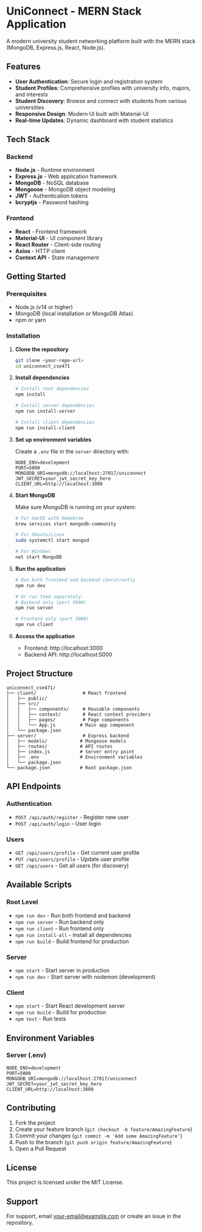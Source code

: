 # UniConnect - MERN Stack Application

A modern university student networking platform built with the MERN stack (MongoDB, Express.js, React, Node.js).

## Features

- **User Authentication**: Secure login and registration system
- **Student Profiles**: Comprehensive profiles with university info, majors, and interests
- **Student Discovery**: Browse and connect with students from various universities
- **Responsive Design**: Modern UI built with Material-UI
- **Real-time Updates**: Dynamic dashboard with student statistics

## Tech Stack

### Backend

- **Node.js** - Runtime environment
- **Express.js** - Web application framework
- **MongoDB** - NoSQL database
- **Mongoose** - MongoDB object modeling
- **JWT** - Authentication tokens
- **bcryptjs** - Password hashing

### Frontend

- **React** - Frontend framework
- **Material-UI** - UI component library
- **React Router** - Client-side routing
- **Axios** - HTTP client
- **Context API** - State management

## Getting Started

### Prerequisites

- Node.js (v14 or higher)
- MongoDB (local installation or MongoDB Atlas)
- npm or yarn

### Installation

1. **Clone the repository**

   ```bash
   git clone <your-repo-url>
   cd uniconnect_cse471
   ```

2. **Install dependencies**

   ```bash
   # Install root dependencies
   npm install

   # Install server dependencies
   npm run install-server

   # Install client dependencies
   npm run install-client
   ```

3. **Set up environment variables**

   Create a `.env` file in the `server` directory with:

   ```env
   NODE_ENV=development
   PORT=5000
   MONGODB_URI=mongodb://localhost:27017/uniconnect
   JWT_SECRET=your_jwt_secret_key_here
   CLIENT_URL=http://localhost:3000
   ```

4. **Start MongoDB**

   Make sure MongoDB is running on your system:

   ```bash
   # For macOS with Homebrew
   brew services start mongodb-community

   # For Ubuntu/Linux
   sudo systemctl start mongod

   # For Windows
   net start MongoDB
   ```

5. **Run the application**

   ```bash
   # Run both frontend and backend concurrently
   npm run dev

   # Or run them separately:
   # Backend only (port 5000)
   npm run server

   # Frontend only (port 3000)
   npm run client
   ```

6. **Access the application**
   - Frontend: http://localhost:3000
   - Backend API: http://localhost:5000

## Project Structure

```
uniconnect_cse471/
├── client/                 # React frontend
│   ├── public/
│   ├── src/
│   │   ├── components/     # Reusable components
│   │   ├── context/        # React context providers
│   │   ├── pages/          # Page components
│   │   └── App.js         # Main app component
│   └── package.json
├── server/                 # Express backend
│   ├── models/            # Mongoose models
│   ├── routes/            # API routes
│   ├── index.js           # Server entry point
│   ├── .env               # Environment variables
│   └── package.json
└── package.json           # Root package.json
```

## API Endpoints

### Authentication

- `POST /api/auth/register` - Register new user
- `POST /api/auth/login` - User login

### Users

- `GET /api/users/profile` - Get current user profile
- `PUT /api/users/profile` - Update user profile
- `GET /api/users` - Get all users (for discovery)

## Available Scripts

### Root Level

- `npm run dev` - Run both frontend and backend
- `npm run server` - Run backend only
- `npm run client` - Run frontend only
- `npm run install-all` - Install all dependencies
- `npm run build` - Build frontend for production

### Server

- `npm start` - Start server in production
- `npm run dev` - Start server with nodemon (development)

### Client

- `npm start` - Start React development server
- `npm run build` - Build for production
- `npm test` - Run tests

## Environment Variables

### Server (.env)

```env
NODE_ENV=development
PORT=5000
MONGODB_URI=mongodb://localhost:27017/uniconnect
JWT_SECRET=your_jwt_secret_key_here
CLIENT_URL=http://localhost:3000
```

## Contributing

1. Fork the project
2. Create your feature branch (`git checkout -b feature/AmazingFeature`)
3. Commit your changes (`git commit -m 'Add some AmazingFeature'`)
4. Push to the branch (`git push origin feature/AmazingFeature`)
5. Open a Pull Request

## License

This project is licensed under the MIT License.

## Support

For support, email your-email@example.com or create an issue in the repository.
